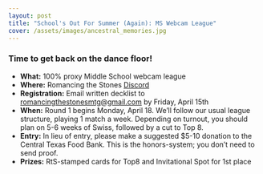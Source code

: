 ```yaml
---
layout: post
title: "School's Out For Summer (Again): MS Webcam League"
cover: /assets/images/ancestral_memories.jpg
---
```


### Time to get back on the dance floor!

* **What:** 100% proxy Middle School webcam league
* **Where:** Romancing the Stones [Discord](https://discord.gg/a9uKSEP5ya)
* **Registration:** Email written decklist to romancingthestonesmtg@gmail.com by Friday, April 15th
* **When:** Round 1 begins Monday, April 18. We’ll follow our usual league structure,
  playing 1 match a week. Depending on turnout, you should plan on 5-6 weeks of Swiss,
  followed by a cut to Top 8.
* **Entry:** In lieu of entry, please make a suggested $5-10 donation to the Central
  Texas Food Bank. This is the honors-system; you don’t need to send proof.
* **Prizes:** RtS-stamped cards for Top8 and Invitational Spot for 1st place
